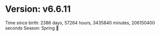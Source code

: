 # Version: v6.6.11
Time since birth: 2386 days, 57264 hours, 3435840 minutes, 206150400 seconds
Season: Spring 🌸
